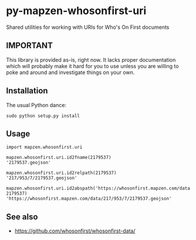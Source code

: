 # py-mapzen-whosonfirst-uri

Shared utilities for working with URIs for Who's On First documents

## IMPORTANT

This library is provided as-is, right now. It lacks proper
documentation which will probably make it hard for you to use unless
you are willing to poke and around and investigate things on your
own.

## Installation

The usual Python dance:

```
sudo python setup.py install
```    

## Usage

```
import mapzen.whosonfirst.uri

mapzen.whosonfirst.uri.id2fname(2179537)
'2179537.geojson'

mapzen.whosonfirst.uri.id2relpath(2179537)
'217/953/7/2179537.geojson'

mapzen.whosonfirst.uri.id2abspath('https://whosonfirst.mapzen.com/data', 2179537)
'https://whosonfirst.mapzen.com/data/217/953/7/2179537.geojson'
```

## See also

* https://github.com/whosonfirst/whosonfirst-data/


